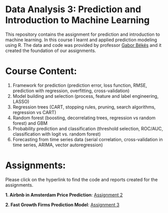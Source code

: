 # Data Analysis 3: Prediction and Introduction to Machine Learning

This repository contains the assignment for prediction and introduction to machine learning. In this course I learnt and applied prediction modeling using R. The data and code was provided by professor [Gabor Békés](https://github.com/gabors-data-analysis/da_case_studies) and it created the foundation of our assignments.

# Course Content:

1. Framework for prediction (prediction error, loss function, RMSE, prediction with regression, overfitting, cross-validation)
2. Model building and selection (process, feature and label engineering, LASSO)
3. Regression trees (CART, stopping rules, pruning, search algorithms, regression vs
CART)
4. Random forest (boosting, decorrelating trees, regression vs random forest) and GBM
5. Probability prediction and classification (threshold selection, ROC/AUC, classification with logit vs. random forest)
6. Forecasting from time series data (serial correlation, cross-validation in time series, ARIMA, vector autoregression)

# Assignments:

Please click on the hyperlink to find the code and reports created for the assignments.

**1. Airbnb in Amsterdam Price Prediction**: [Assignment 2](https://github.com/nawalhasan/Prediction-and-Introduction-to-Machine-Learning/tree/main/Assignment2)

**2. Fast Growth Firms Prediction Model**: [Assignment 3](https://github.com/nawalhasan/Prediction-and-Introduction-to-Machine-Learning/tree/main/Assignment3)


